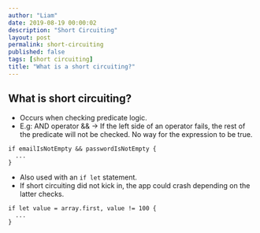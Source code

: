 ```yaml
---
author: "Liam"
date: 2019-08-19 00:00:02
description: "Short Circuiting"
layout: post
permalink: short-circuiting
published: false
tags: [short circuiting]
title: "What is a short circuiting?"
---
```


## What is short circuiting?

- Occurs when checking predicate logic.
- E.g: AND operator && -> If the left side of an operator fails, the rest of the predicate will not be checked. No way for the expression to be true.

```
if emailIsNotEmpty && passwordIsNotEmpty {
  ...
}
```

- Also used with an `if let` statement.
- If short circuiting did not kick in, the app could crash depending on the latter checks.

```
if let value = array.first, value != 100 {
  ...
}
```
